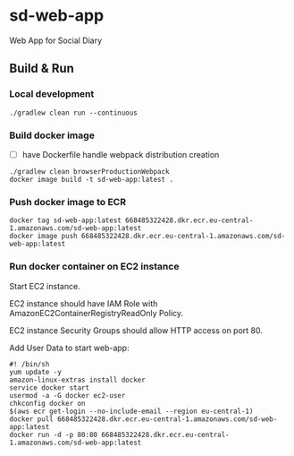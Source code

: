 # sd-web-app
Web App for Social Diary

## Build & Run

### Local development
```shell
./gradlew clean run --continuous
```

### Build docker image
- [ ] have Dockerfile handle webpack distribution creation
```shell
./gradlew clean browserProductionWebpack
docker image build -t sd-web-app:latest .
```

### Push docker image to ECR
```shell
docker tag sd-web-app:latest 668485322428.dkr.ecr.eu-central-1.amazonaws.com/sd-web-app:latest
docker image push 668485322428.dkr.ecr.eu-central-1.amazonaws.com/sd-web-app:latest
```

### Run docker container on EC2 instance
Start EC2 instance.

EC2 instance should have IAM Role with AmazonEC2ContainerRegistryReadOnly Policy.

EC2 instance Security Groups should allow HTTP access on port 80.

Add User Data to start web-app:
```
#! /bin/sh
yum update -y
amazon-linux-extras install docker
service docker start
usermod -a -G docker ec2-user
chkconfig docker on
$(aws ecr get-login --no-include-email --region eu-central-1)
docker pull 668485322428.dkr.ecr.eu-central-1.amazonaws.com/sd-web-app:latest
docker run -d -p 80:80 668485322428.dkr.ecr.eu-central-1.amazonaws.com/sd-web-app:latest
```